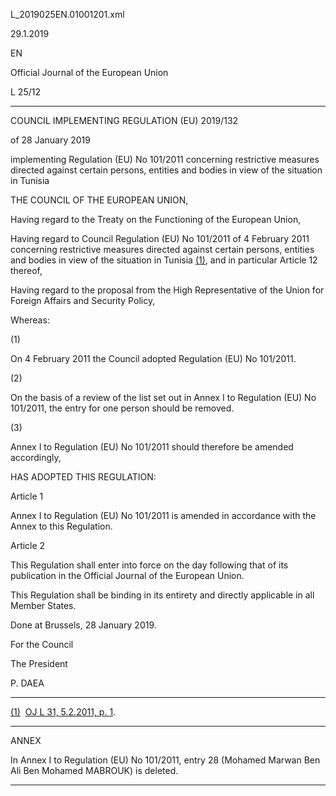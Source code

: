   L\_2019025EN.01001201.xml

  

29.1.2019   

EN

Official Journal of the European Union

L 25/12

* * *

COUNCIL IMPLEMENTING REGULATION (EU) 2019/132

of 28 January 2019

implementing Regulation (EU) No 101/2011 concerning restrictive measures directed against certain persons, entities and bodies in view of the situation in Tunisia

THE COUNCIL OF THE EUROPEAN UNION,

Having regard to the Treaty on the Functioning of the European Union,

Having regard to Council Regulation (EU) No 101/2011 of 4 February 2011 concerning restrictive measures directed against certain persons, entities and bodies in view of the situation in Tunisia [(1)](#ntr1-L_2019025EN.01001201-E0001), and in particular Article 12 thereof,

Having regard to the proposal from the High Representative of the Union for Foreign Affairs and Security Policy,

Whereas:

  

(1)

On 4 February 2011 the Council adopted Regulation (EU) No 101/2011.

  

(2)

On the basis of a review of the list set out in Annex I to Regulation (EU) No 101/2011, the entry for one person should be removed.

  

(3)

Annex I to Regulation (EU) No 101/2011 should therefore be amended accordingly,

HAS ADOPTED THIS REGULATION:

Article 1

Annex I to Regulation (EU) No 101/2011 is amended in accordance with the Annex to this Regulation.

Article 2

This Regulation shall enter into force on the day following that of its publication in the Official Journal of the European Union.

This Regulation shall be binding in its entirety and directly applicable in all Member States.

Done at Brussels, 28 January 2019.

For the Council

The President

P. DAEA

* * *

[(1)](#ntc1-L_2019025EN.01001201-E0001)  [OJ L 31, 5.2.2011, p. 1](./../../../../legal-content/EN/AUTO/?uri=OJ:L:2011:031:TOC).

* * *

ANNEX

In Annex I to Regulation (EU) No 101/2011, entry 28 (Mohamed Marwan Ben Ali Ben Mohamed MABROUK) is deleted.

* * *